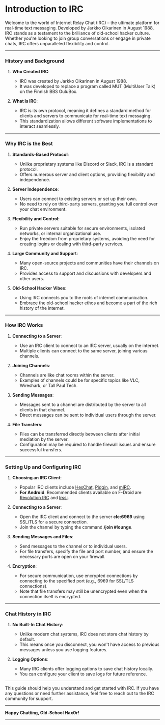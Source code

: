 # Introduction to IRC

Welcome to the world of Internet Relay Chat (IRC) – the ultimate platform for real-time text messaging. Developed by Jarkko Oikarinen in August 1988, IRC stands as a testament to the brilliance of old-school hacker culture. Whether you're looking to join group conversations or engage in private chats, IRC offers unparalleled flexibility and control.

---

### History and Background

1. **Who Created IRC**:
   - IRC was created by Jarkko Oikarinen in August 1988.
   - It was developed to replace a program called MUT (MultiUser Talk) on the Finnish BBS OuluBox.

2. **What is IRC**:
   - IRC is its own protocol, meaning it defines a standard method for clients and servers to communicate for real-time text messaging.
   - This standardization allows different software implementations to interact seamlessly.

---

### Why IRC is the Best

1. **Standards-Based Protocol**:
   - Unlike proprietary systems like Discord or Slack, IRC is a standard protocol.
   - Offers numerous server and client options, providing flexibility and independence.

2. **Server Independence**:
   - Users can connect to existing servers or set up their own.
   - No need to rely on third-party servers, granting you full control over your chat environment.

3. **Flexibility and Control**:
   - Run private servers suitable for secure environments, isolated networks, or internal organizational use.
   - Enjoy the freedom from proprietary systems, avoiding the need for creating logins or dealing with third-party services.

4. **Large Community and Support**:
   - Many open-source projects and communities have their channels on IRC.
   - Provides access to support and discussions with developers and other users.

5. **Old-School Hacker Vibes**:
   - Using IRC connects you to the roots of internet communication.
   - Embrace the old-school hacker ethos and become a part of the rich history of the internet.

---

### How IRC Works

1. **Connecting to a Server**:
   - Use an IRC client to connect to an IRC server, usually on the internet.
   - Multiple clients can connect to the same server, joining various channels.

2. **Joining Channels**:
   - Channels are like chat rooms within the server.
   - Examples of channels could be for specific topics like VLC, Wireshark, or Tall Paul Tech.

3. **Sending Messages**:
   - Messages sent to a channel are distributed by the server to all clients in that channel.
   - Direct messages can be sent to individual users through the server.

4. **File Transfers**:
   - Files can be transferred directly between clients after initial mediation by the server.
   - Configuration may be required to handle firewall issues and ensure successful transfers.

---

### Setting Up and Configuring IRC

1. **Choosing an IRC Client**:
   - Popular IRC clients include [HexChat](https://hexchat.github.io/), [Pidgin](https://pidgin.im/), and [mIRC](https://www.mirc.com/).
   - **For Android**: Recommended clients available on F-Droid are [Revolution IRC](https://f-droid.org/en/packages/io.mrarm.irc/) and [Irssi](https://irssi.org/).

2. **Connecting to a Server**:
   - Open the IRC client and connect to the server **clc:6969** using SSL/TLS for a secure connection.
   - Join the channel by typing the command **/join #lounge**.

3. **Sending Messages and Files**:
   - Send messages to the channel or to individual users.
   - For file transfers, specify the file and port number, and ensure the necessary ports are open on your firewall.

4. **Encryption**:
   - For secure communication, use encrypted connections by connecting to the specified port (e.g., 6969 for SSL/TLS connections).
   - Note that file transfers may still be unencrypted even when the connection itself is encrypted.

---

### Chat History in IRC

1. **No Built-In Chat History**:
   - Unlike modern chat systems, IRC does not store chat history by default.
   - This means once you disconnect, you won't have access to previous messages unless you use logging features.

2. **Logging Options**:
   - Many IRC clients offer logging options to save chat history locally.
   - You can configure your client to save logs for future reference.

---

This guide should help you understand and get started with IRC. If you have any questions or need further assistance, feel free to reach out to the IRC community for support.

---

**Happy Chatting, Old-School Hax0r!**

---